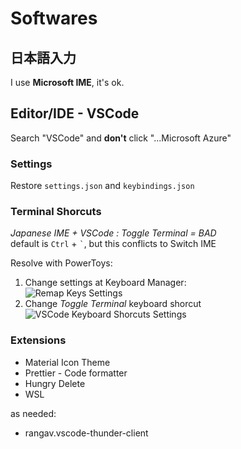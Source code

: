 # Softwares

## 日本語入力

I use **Microsoft IME**, it's ok.

## Editor/IDE - VSCode

Search "VSCode" and **don't** click "...Microsoft Azure"

### Settings

Restore `settings.json` and `keybindings.json`

### Terminal Shorcuts

_Japanese IME + VSCode : Toggle Terminal = BAD_  
default is `Ctrl` + `` ` ``, but this conflicts to Switch IME

Resolve with PowerToys:

1. Change settings at Keyboard Manager:  
   ![Remap Keys Settings](/imgs/keymaps.png)
1. Change _Toggle Terminal_ keyboard shorcut  
   ![VSCode Keyboard Shorcuts Settings](/imgs/vscode_shortcut.png)

### Extensions

- Material Icon Theme
- Prettier - Code formatter
- Hungry Delete
- WSL

as needed:

- rangav.vscode-thunder-client
